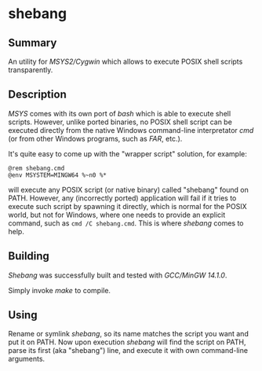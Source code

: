 shebang
=======

Summary
-------
An utility for *MSYS2/Cygwin* which allows to execute POSIX shell scripts transparently.

Description
-----------
*MSYS* comes with its own port of *bash* which is able to execute shell scripts. However,
unlike ported binaries, no POSIX shell script can be executed directly from the native
Windows command-line interpretator *cmd* (or from other Windows programs, such as *FAR*,
etc.).

It's quite easy to come up with the "wrapper script" solution, for example:

    @rem shebang.cmd
    @env MSYSTEM=MINGW64 %~n0 %*

will execute any POSIX script (or native binary) called "shebang" found on PATH. However,
any (incorrectly ported) application will fail if it tries to execute such script by
spawning it directly, which is normal for the POSIX world, but not for Windows, where one
needs to provide an explicit command, such as `cmd /C shebang.cmd`. This is where
*shebang* comes to help.

Building
--------
*Shebang* was successfully built and tested with *GCC/MinGW 14.1.0*.

Simply invoke *make* to compile.

Using
-----
Rename or symlink *shebang*, so its name matches the script you want and put it on PATH.
Now upon execution *shebang* will find the script on PATH, parse its first (aka
"shebang") line, and execute it with own command-line arguments.
